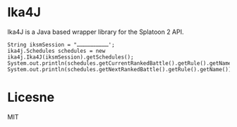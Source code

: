 # Ika4J
Ika4J is a Java based wrapper library for the Splatoon 2 API.
```
String iksmSession = "…………………………';
ika4j.Schedules schedules = new ika4j.Ika4J(iksmSession).getSchedules();
System.out.println(schedules.getCurrentRankedBattle().getRule().getName());
System.out.println(schedules.getNextRankedBattle().getRule().getName());
```

# Licesne
MIT